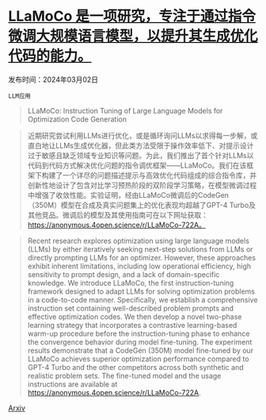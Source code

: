 # [LLaMoCo 是一项研究，专注于通过指令微调大规模语言模型，以提升其生成优化代码的能力。](https://arxiv.org/abs/2403.01131)

发布时间：2024年03月02日

`LLM应用`

> LLaMoCo: Instruction Tuning of Large Language Models for Optimization Code Generation

> 近期研究尝试利用LLMs进行优化，或是循环询问LLMs以求得每一步解，或直白地让LLMs生成优化器，但此类方法受限于操作效率低下、对提示设计过于敏感且缺乏领域专业知识等问题。为此，我们推出了首个针对LLMs以代码到代码方式解决优化问题的指令调优框架——LLaMoCo。我们在该框架下构建了一个详尽的问题描述提示与高效优化代码组成的综合指令库，并创新性地设计了包含对比学习预热阶段的双阶段学习策略，在模型微调过程中增强了收敛性能。实验证明，经由LLaMoCo微调后的CodeGen（350M）模型在合成及真实问题集上的优化表现均超越了GPT-4 Turbo及其他竞品。微调后的模型及其使用指南可在以下网址获取：https://anonymous.4open.science/r/LLaMoCo-722A。

> Recent research explores optimization using large language models (LLMs) by either iteratively seeking next-step solutions from LLMs or directly prompting LLMs for an optimizer. However, these approaches exhibit inherent limitations, including low operational efficiency, high sensitivity to prompt design, and a lack of domain-specific knowledge. We introduce LLaMoCo, the first instruction-tuning framework designed to adapt LLMs for solving optimization problems in a code-to-code manner. Specifically, we establish a comprehensive instruction set containing well-described problem prompts and effective optimization codes. We then develop a novel two-phase learning strategy that incorporates a contrastive learning-based warm-up procedure before the instruction-tuning phase to enhance the convergence behavior during model fine-tuning. The experiment results demonstrate that a CodeGen (350M) model fine-tuned by our LLaMoCo achieves superior optimization performance compared to GPT-4 Turbo and the other competitors across both synthetic and realistic problem sets. The fine-tuned model and the usage instructions are available at https://anonymous.4open.science/r/LLaMoCo-722A.

[Arxiv](https://arxiv.org/abs/2403.01131)